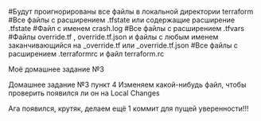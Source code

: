 #Будут проигнорированы все файлы в локальной директории terraform
#Все файлы с расширением .tfstate или содержащие расширение .tfstate
#Файл с именем crash.log
#Все файлы с расширением .tfvars
#Файлы override.tf , override.tf.json и файлы с любым именем заканчивающийся на _override.tf или _override.tf.json
#Все файлы с расширением .terraformrc и файл terraform.rc

Моё домашнее задание №3

Домашнее задание №3 пункт 4
Изменяем какой-нибудь файл, чтобы проверить появился ли он на Local Changes

Ага появился, крутяк, делаем ещё 1 коммит для пущей уверенности!!!
